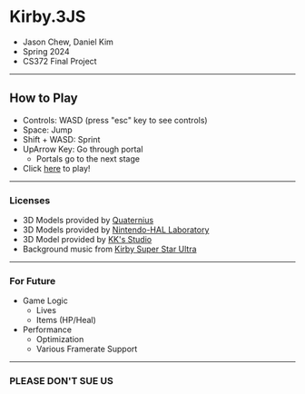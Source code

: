 # Kirby.3JS
- Jason Chew, Daniel Kim
- Spring 2024
- CS372 Final Project
------
## How to Play
- Controls: WASD (press "esc" key to see controls)
- Space: Jump
- Shift + WASD: Sprint
- UpArrow Key: Go through portal
    - Portals go to the next stage
- Click [here](https://cs372juego.github.io/Kirby.3JS/) to play!

------
### Licenses
- 3D Models provided by [Quaternius](https://poly.pizza/u/Quaternius)
- 3D Models provided by [Nintendo-HAL Laboratory](https://www.models-resource.com/wii/kirbysreturntodreamland/)
- 3D Model provided by [KK's Studio](https://sketchfab.com/3d-models/kirby-animated-3-animations-3bfe05c6a04f43a19cf377e0a4a171d7)
- Background music from [Kirby Super Star Ultra](https://downloads.khinsider.com/game-soundtracks/album/kirby-super-star-ultra)

------
### For Future
- Game Logic
    - Lives
    - Items (HP/Heal)
- Performance
    - Optimization
    - Various Framerate Support

------
### PLEASE DON'T SUE US
